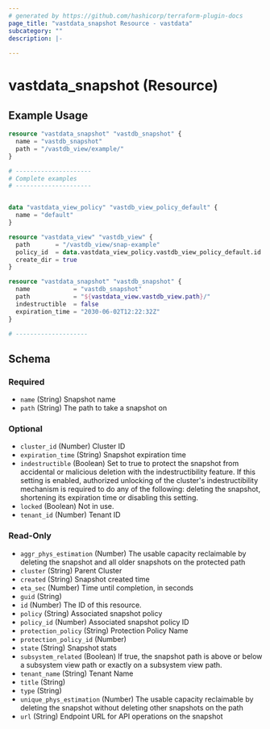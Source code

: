 ```yaml
---
# generated by https://github.com/hashicorp/terraform-plugin-docs
page_title: "vastdata_snapshot Resource - vastdata"
subcategory: ""
description: |-
  
---
```


# vastdata_snapshot (Resource)



## Example Usage

```terraform
resource "vastdata_snapshot" "vastdb_snapshot" {
  name = "vastdb_snapshot"
  path = "/vastdb_view/example/"
}

# ---------------------
# Complete examples
# ---------------------


data "vastdata_view_policy" "vastdb_view_policy_default" {
  name = "default"
}

resource "vastdata_view" "vastdb_view" {
  path       = "/vastdb_view/snap-example"
  policy_id  = data.vastdata_view_policy.vastdb_view_policy_default.id
  create_dir = true
}

resource "vastdata_snapshot" "vastdb_snapshot" {
  name            = "vastdb_snapshot"
  path            = "${vastdata_view.vastdb_view.path}/"
  indestructible  = false
  expiration_time = "2030-06-02T12:22:32Z"
}

# --------------------
```

<!-- schema generated by tfplugindocs -->
## Schema

### Required

- `name` (String) Snapshot name
- `path` (String) The path to take a snapshot on

### Optional

- `cluster_id` (Number) Cluster ID
- `expiration_time` (String) Snapshot expiration time
- `indestructible` (Boolean) Set to true to protect the snapshot from accidental or malicious deletion with the indestructibility feature. If this setting is enabled, authorized unlocking of the cluster's indestructibility mechanism is required to do any of the following: deleting the snapshot, shortening its expiration time or disabling this setting.
- `locked` (Boolean) Not in use.
- `tenant_id` (Number) Tenant ID

### Read-Only

- `aggr_phys_estimation` (Number) The usable capacity reclaimable by deleting the snapshot and all older snapshots on the protected path
- `cluster` (String) Parent Cluster
- `created` (String) Snapshot created time
- `eta_sec` (Number) Time until completion, in seconds
- `guid` (String)
- `id` (Number) The ID of this resource.
- `policy` (String) Associated snapshot policy
- `policy_id` (Number) Associated snapshot policy ID
- `protection_policy` (String) Protection Policy Name
- `protection_policy_id` (Number)
- `state` (String) Snapshot stats
- `subsystem_related` (Boolean) If true, the snapshot path is above or below a subsystem view path or exactly on a subsystem view path.
- `tenant_name` (String) Tenant Name
- `title` (String)
- `type` (String)
- `unique_phys_estimation` (Number) The usable capacity reclaimable by deleting the snapshot without deleting other snapshots on the path
- `url` (String) Endpoint URL for API operations on the snapshot
